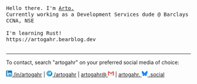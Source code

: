<p >
  <br>
  <br>
  <samp>Hello there. I'm <a href="https://linkedin.com/in/artogahr">Arto.</a><br>Currently working as a Development Services dude @ Barclays
<br>CCNA, NSE<br>
<br>I'm learning Rust!<br>
https://artogahr.bearblog.dev

<br>
<br>

</p>
  
------------

To contact, search "artogahr" on your preferred social media of choice:

[<img title="Linkedin" src="https://raw.githubusercontent.com/artogahr/artogahr/master/assets/linkedin.png" width="16" height="16" /> /in/artogahr](linkedin.com/in/artogahr)
 | [<img title="Telegram" src="https://raw.githubusercontent.com/artogahr/artogahr/master/assets/telegram.png" width="16" height="16" /> /artogahr](https://t.me/artogahr)
 | [artogahr@ <img title="Mail" src="https://raw.githubusercontent.com/artogahr/artogahr/master/assets/gmail.png" width="16" height="16" />](mailto:artogahr@gmail.com)
 | [artogahr. <img title="Bluesky" src="https://raw.githubusercontent.com/artogahr/artogahr/master/assets/bluesky.png" width="16" height="16" /> .social](https://bsky.app/profile/artogahr.bsky.social)


